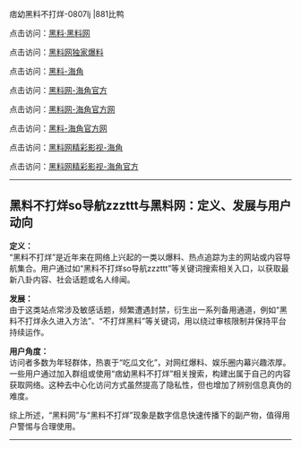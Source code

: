 痞幼黑料不打烊-0807lj |881比鸭

点击访问：<a href="https://heiliaolvzlu3.pages.dev">黑料·黑料网</a>

点击访问：<a href="https://heiliaoyvnrda.pages.dev">黑料网独家爆料</a>

点击访问：<a href="https://heiliaokof3cy.pages.dev">黑料-海角</a>

点击访问：<a href="https://heiliaotlyq53.pages.dev">黑料网-海角官方</a>

点击访问：<a href="https://heiliao3gvg9x.pages.dev">黑料网-海角官方网</a>

点击访问：<a href="https://jha.pages.dev/">黑料-海角官方网</a>

点击访问：<a href="https://heiliaoxfe5rb.pages.dev">黑料网精彩影视-海角</a>

点击访问：<a href="https://heiliaoubleqx.pages.dev">黑料网精彩影视-海角官方</a>

---

## 黑料不打烊so导航zzzttt与黑料网：定义、发展与用户动向

**定义：**  
“黑料不打烊”是近年来在网络上兴起的一类以爆料、热点追踪为主的网站或内容导航集合。用户通过如“黑料不打烊so导航zzzttt”等关键词搜索相关入口，以获取最新八卦内容、社会话题或名人绯闻。

**发展：**  
由于这类站点常涉及敏感话题，频繁遭遇封禁，衍生出一系列备用通道，例如“黑料不打烊永久进入方法”、“不打烊黑料”等关键词，用以绕过审核限制并保持平台持续运作。

**用户角度：**  
访问者多数为年轻群体，热衷于“吃瓜文化”，对网红爆料、娱乐圈内幕兴趣浓厚。一些用户通过加入群组或使用“痞幼黑料不打烊”相关搜索，构建出属于自己的内容获取网络。这种去中心化访问方式虽然提高了隐私性，但也增加了辨别信息真伪的难度。

综上所述，“黑料网”与“黑料不打烊”现象是数字信息快速传播下的副产物，值得用户警惕与合理使用。

---

